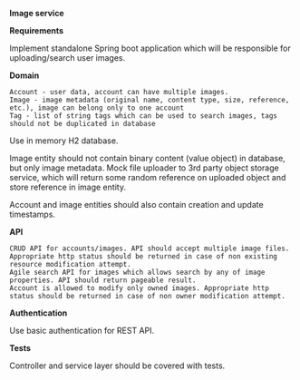 **Image service**

**Requirements**

Implement standalone Spring boot application which will be responsible for uploading/search user images.

**Domain**

    Account - user data, account can have multiple images.
    Image - image metadata (original name, content type, size, reference, etc.), image can belong only to one account
    Tag - list of string tags which can be used to search images, tags should not be duplicated in database

Use in memory H2 database.

Image entity should not contain binary content (value object) in database, but only image metadata. Mock file uploader to 3rd party object storage service, which will return some random reference on uploaded object and store reference in image entity.

Account and image entities should also contain creation and update timestamps.

**API**

    CRUD API for accounts/images. API should accept multiple image files. Appropriate http status should be returned in case of non existing resource modification attempt.
    Agile search API for images which allows search by any of image properties. API should return pageable result.
    Account is allowed to modify only owned images. Appropriate http status should be returned in case of non owner modification attempt.

**Authentication**

Use basic authentication for REST API.

**Tests**

Controller and service layer should be covered with tests.
